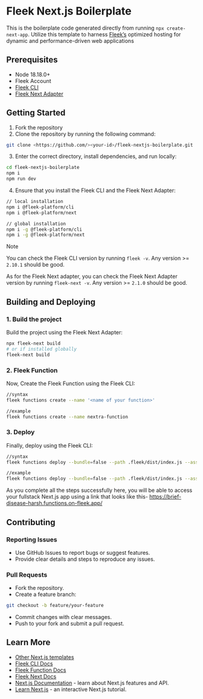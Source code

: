 # Fleek Next.js Boilerplate

This is the boilerplate code generated directly from running `npx create-next-app`. Utilize this template to harness [Fleek’s](https://fleek.xyz/) optimized hosting for dynamic and performance-driven web applications

## Prerequisites

- Node 18.18.0+
- Fleek Account
- [Fleek CLI](https://fleek.xyz/docs/cli/)
- [Fleek Next Adapter](https://www.npmjs.com/package/@fleek-platform/next)

## Getting Started

1. Fork the repository
2. Clone the repository by running the following command:

```bash
git clone <https://github.com/><your-id>/fleek-nextjs-boilerplate.git
```

3. Enter the correct directory, install dependencies, and run locally:

```bash
cd fleek-nextjs-boilerplate
npm i
npm run dev
```

4. Ensure that you install the Fleek CLI and the Fleek Next Adapter:

```bash
// local installation
npm i @fleek-platform/cli
npm i @fleek-platform/next

// global installation
npm i -g @fleek-platform/cli
npm i -g @fleek-platform/next

```

> [!NOTE]
> You can check the Fleek CLI version by running `fleek -v`.
> Any version >= `2.10.1` should be good.
>
> As for the Fleek Next adapter, you can check the Fleek Next Adapter version by running `fleek-next -v`.
> Any version >= `2.1.0` should be good.

## Building and Deploying

### 1. Build the project

Build the project using the Fleek Next Adapter:

```bash
npx fleek-next build
# or if installed globally
fleek-next build
```

### 2. Fleek Function

Now, Create the Fleek Function using the Fleek CLI:

```bash
//syntax
fleek functions create --name '<name of your function>'

//example
fleek functions create --name nextra-function

```

### 3. Deploy

Finally, deploy using the Fleek CLI:

```bash
//syntax
fleek functions deploy --bundle=false --path .fleek/dist/index.js --assets .fleek/static --name '<name of your function>'

//example
fleek functions deploy --bundle=false --path .fleek/dist/index.js --assets .fleek/static --name nextra-function
```

As you complete all the steps successfully here, you will be able to access your fullstack Next.js app using a link that looks like this- https://brief-disease-harsh.functions.on-fleek.app/

## Contributing

### Reporting Issues

- Use GitHub Issues to report bugs or suggest features.
- Provide clear details and steps to reproduce any issues.

### Pull Requests

- Fork the repository.
- Create a feature branch:

```bash
git checkout -b feature/your-feature
```

- Commit changes with clear messages.
- Push to your fork and submit a pull request.

## Learn More

- [Other Next.js templates](https://app.fleek.xyz/templates/)
- [Fleek CLI Docs](https://fleek.xyz/docs/cli/)
- [Fleek Function Docs](https://fleek.xyz/docs/cli/functions/)
- [Fleek Next Docs](https://fleek.xyz/docs/cli/fleek-next-adapter/)
- [Next.js Documentation](https://nextjs.org/docs) - learn about Next.js features and API.
- [Learn Next.js](https://nextjs.org/learn) - an interactive Next.js tutorial.
